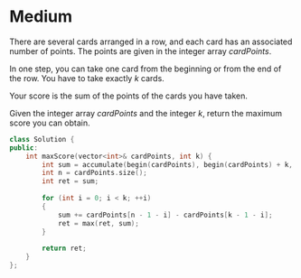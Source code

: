 # Medium

There are several cards arranged in a row, and each card has an associated number of points. The points are given in the integer array $cardPoints$.

In one step, you can take one card from the beginning or from the end of the row. You have to take exactly $k$ cards.

Your score is the sum of the points of the cards you have taken.

Given the integer array $cardPoints$ and the integer $k$, return the maximum score you can obtain.

```cpp
class Solution {
public:
    int maxScore(vector<int>& cardPoints, int k) {
        int sum = accumulate(begin(cardPoints), begin(cardPoints) + k, 0);
        int n = cardPoints.size();
        int ret = sum;
        
        for (int i = 0; i < k; ++i)
        {
            sum += cardPoints[n - 1 - i] - cardPoints[k - 1 - i];
            ret = max(ret, sum);
        }
        
        return ret;
    }
};
```
